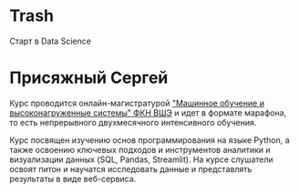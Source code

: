 # Trash
Старт в Data Science
# Присяжный Сергей
Курс проводится онлайн-магистратурой ["Машинное обучение и высоконагруженные системы" ФКН ВШЭ](https://www.hse.ru/ma/mlds/) и идет в формате марафона, то есть непрерывного двухмесячного интенсивного обучения.

Курс посвящен изучению основ программирования на языке Python, а также освоению ключевых подходов и инструментов аналитики и визуализации данных (SQL, Pandas, Streamlit). На курсе слушатели освоят питон и научатся исследовать данные и представлять результаты в виде веб-сервиса.
